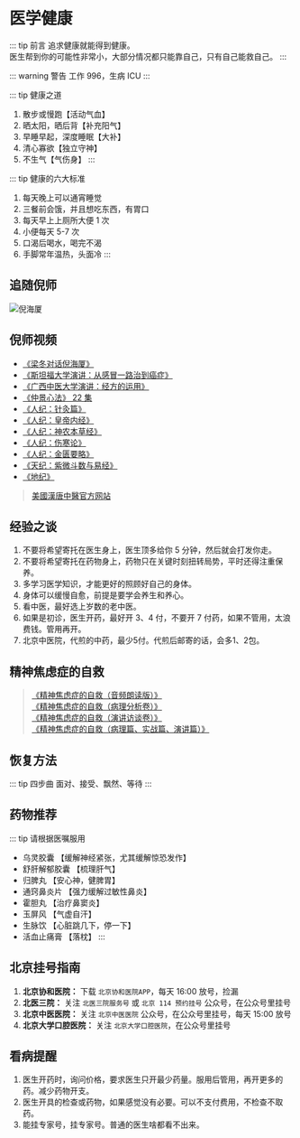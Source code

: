 # 医学健康

::: tip 前言
追求健康就能得到健康。  
医生帮到你的可能性非常小，大部分情况都只能靠自己，只有自己能救自己。
:::

::: warning 警告
工作 996，生病 ICU
:::

::: tip 健康之道

1. 散步或慢跑【活动气血】
2. 晒太阳，晒后背【补充阳气】
3. 早睡早起，深度睡眠【大补】
4. 清心寡欲【独立守神】
5. 不生气【气伤身】
   :::

::: tip 健康的六大标准

1. 每天晚上可以通宵睡觉
2. 三餐前会饿，并且想吃东西，有胃口
3. 每天早上上厕所大便 1 次
4. 小便每天 5-7 次
5. 口渴后喝水，喝完不渴
6. 手脚常年温热，头面冷
   :::

## 追随倪师

![倪海厦](/nihaixia/nihaixia.png)

## 倪师视频

- [《梁冬对话倪海厦》](https://www.ximalaya.com/album/30705544)
- [《斯坦福大学演讲：从感冒一路治到癌症》](https://www.bilibili.com/video/BV1K14y1T7LW/)
- [《广西中医大学演讲：经方的运用》](https://www.bilibili.com/video/BV17k4y1j7Cj/)
- [《仲景心法》 22 集](https://www.bilibili.com/video/BV1dD4y1s7TT/)
- [《人纪：针灸篇》](https://www.bilibili.com/video/BV1bd4y1F7Zo/)
- [《人纪：皇帝内经》](https://www.bilibili.com/video/BV1NM4y1M7yK/)
- [《人纪：神农本草经》](https://www.bilibili.com/video/BV1T44y1o7SL/)
- [《人纪：伤寒论》](https://www.bilibili.com/video/BV1ov4y1v7ap/)
- [《人纪：金匮要略》](https://www.bilibili.com/video/BV1uD4y1W7FS/)
- [《天纪：紫微斗数与易经》](https://www.bilibili.com/video/BV1Wd4y1t7uD/)
- [《地纪》](https://www.bilibili.com/video/BV1424y1h7yx/)

> [美國漢唐中醫官方网站](https://www.hantang.com/chinese/ch_Articles/Ch_index.html)

## 经验之谈

1. 不要将希望寄托在医生身上，医生顶多给你 5 分钟，然后就会打发你走。
2. 不要将希望寄托在药物身上，药物只在关键时刻扭转局势，平时还得注重保养。
3. 多学习医学知识，才能更好的照顾好自己的身体。
4. 身体可以缓慢自愈，前提是要学会养生和养心。
5. 看中医，最好选上岁数的老中医。
6. 如果是初诊，医生开药，最好开 3、4 付，不要开 7 付药，如果不管用，太浪费钱。管用再开。
7. 北京中医院，代煎的中药，最少5付。代煎后邮寄的话，会多1、2包。

## 精神焦虑症的自救

> [《精神焦虑症的自救（音频朗读版）》](https://lubanseven.gitee.io/selfhelp)  
> [《精神焦虑症的自救（病理分析卷）》](https://lubanseven.gitee.io/asset/pdf/anxiety1.pdf)  
> [《精神焦虑症的自救（演讲访谈卷）》](https://lubanseven.gitee.io/asset/pdf/anxiety2.pdf)  
> [《精神焦虑症的自救（病理篇、实战篇、演讲篇）》](https://lubanseven.gitee.io/asset/pdf/anxiety.pdf)

## 恢复方法

::: tip 四步曲
面对、接受、飘然、等待
:::

## 药物推荐

::: tip 请根据医嘱服用

- 乌灵胶囊 【缓解神经紧张，尤其缓解惊恐发作】
- 舒肝解郁胶囊 【梳理肝气】
- 归脾丸 【安心神，健脾胃】
- 通窍鼻炎片 【强力缓解过敏性鼻炎】
- 霍胆丸 【治疗鼻窦炎】
- 玉屏风 【气虚自汗】
- 生脉饮 【心脏跳几下，停一下】
- 活血止痛膏 【落枕】
  :::

## 北京挂号指南

1. **北京协和医院：** 下载 `北京协和医院APP`，每天 16:00 放号，捡漏
2. **北医三院：** 关注 `北医三院服务号` 或 `北京 114 预约挂号` 公众号，在公众号里挂号
3. **北京中医医院：** 关注 `北京中医医院` 公众号，在公众号里挂号，每天 15:00 放号
4. **北京大学口腔医院：** 关注 `北京大学口腔医院`，在公众号里挂号

## 看病提醒

1. 医生开药时，询问价格，要求医生只开最少药量。服用后管用，再开更多的药。减少药物开支。
2. 医生开具的检查或药物，如果感觉没有必要。可以不支付费用，不检查不取药。
3. 能挂专家号，挂专家号。普通的医生啥都看不出来。
